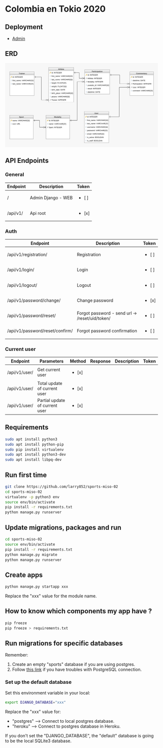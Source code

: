 # Colombia en Tokio 2020

## Deployment
- [Admin](https://sports-miso-02.herokuapp.com/)

## ERD
![ERD](doc/ERD.png?raw=true "ERD")

## API Endpoints

### General
| Endpoint | Description | Token |
| --- | --- | --- | 
| / | Admin Django - WEB | <ul><li>[ ] </li></ul> |
| /api/v1/ | Api root | <ul><li>[x] </li></ul> |

### Auth
| Endpoint | Description | Token |
| --- | --- | --- | 
| /api/v1/registration/ | Registration | <ul><li>[ ] </li></ul>
| /api/v1/login/  | Login | <ul><li>[ ] </li></ul> |
| /api/v1/logout/ | Logout | <ul><li>[ ] </li></ul> |
| /api/v1/password/change/ | Change password | <ul><li>[x] </li></ul> |
| /api/v1/password/reset/ | Forgot password - send url -> /reset/uid/token/ | <ul><li>[ ] </li></ul> |
| /api/v1/password/reset/confirm/ | Forgot password confirmation | <ul><li>[ ] </li></ul> |

### Current user
| Endpoint | Parameters | Method | Response | Description | Token |
| --- | --- | --- | --- | --- | --- | 
| /api/v1/user/ | Get current user | <ul><li>[x] </li></ul> |
| /api/v1/user/ | Total update of current user | <ul><li>[x] </li></ul> |
| /api/v1/user/ | Partial update of current user | <ul><li>[x] </li></ul> |


## Requirements

```sh
sudo apt install python3
sudo apt install python-pip
sudo pip install virtualenv
sudo apt install python3-dev
sudo apt install libpq-dev
```

## Run first time

```sh
git clone https://github.com/larry852/sports-miso-02
cd sports-miso-02
virtualenv -p python3 env
source env/bin/activate
pip install -r requirements.txt
python manage.py runserver
```

## Update migrations, packages and run

```sh
cd sports-miso-02
source env/bin/activate
pip install -r requirements.txt
python manage.py migrate
python manage.py runserver
```

## Create apps

```sh
python manage.py startapp xxx
```

Replace the "xxx" value for the module name.

## How to know which components my app have ?

```sh
pip freeze
pip freeze > requirements.txt
```

## Run migrations for specific databases

Remember:
1. Create an empty "sports" database if you are using postgres.
2. Follow [this link](https://stackoverflow.com/a/47845784) if you have troubles with PostgreSQL connection.

### Set up the default database

Set this environment variable in your local:

```sh
export DJANGO_DATABASE="xxx"
```

Replace the "xxx" value for:

* "postgres" --> Connect to local postgres database.
* "heroku" --> Connect to postgres database in Heroku.

If you don't set the "DJANGO_DATABASE", the "default" database is going to be the local SQLite3 database.
